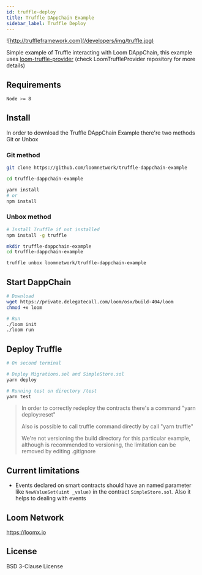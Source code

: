```yaml
---
id: truffle-deploy
title: Truffle DAppChain Example
sidebar_label: Truffle Deploy
---
```

![http://truffleframework.com](/developers/img/truffle.jpg)

Simple example of Truffle interacting with Loom DAppChain, this example uses [loom-truffle-provider](https://github.com/loomnetwork/loom-truffle-provider) (check LoomTruffleProvider repository for more details)

## Requirements

```bash
Node >= 8
```

## Install

In order to download the Truffle DAppChain Example there're two methods Git or Unbox

### Git method

```bash
git clone https://github.com/loomnetwork/truffle-dappchain-example
```

```bash
cd truffle-dappchain-example

yarn install
# or
npm install
```

### Unbox method

```bash
# Install Truffle if not installed
npm install -g truffle

mkdir truffle-dappchain-example
cd truffle-dappchain-example

truffle unbox loomnetwork/truffle-dappchain-example
```

## Start DappChain

```bash
# Download
wget https://private.delegatecall.com/loom/osx/build-404/loom
chmod +x loom

# Run
./loom init
./loom run
```

## Deploy Truffle

```bash
# On second terminal

# Deploy Migrations.sol and SimpleStore.sol
yarn deploy

# Running test on directory /test
yarn test
```

> In order to correctly redeploy the contracts there's a command "yarn deploy:reset"
> 
> Also is possible to call truffle command directly by call "yarn truffle"
> 
> We're not versioning the build directory for this particular example, although is recommended to versioning, the limitation can be removed by editing .gitignore

## Current limitations

* Events declared on smart contracts should have an named parameter like `NewValueSet(uint _value)` in the contract `SimpleStore.sol`. Also it helps to dealing with events

## Loom Network

<https://loomx.io>

## License

BSD 3-Clause License